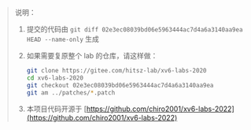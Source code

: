 > 说明：
>
> 1. 提交的代码由 `git diff 02e3ec08039bd06e5963444ac7d4a6a3140aa9ea HEAD --name-only` 生成
>
> 2. 如果需要复原整个 lab 的仓库，请这样做：
>
>    ```sh
>    git clone https://gitee.com/hitsz-lab/xv6-labs-2020
>    cd xv6-labs-2020
>    git checkout 02e3ec08039bd06e5963444ac7d4a6a3140aa9ea
>    git am ../patches/*.patch 
>    ```
> 3. 本项目代码开源于 [https://github.com/chiro2001/xv6-labs-2022](https://github.com/chiro2001/xv6-labs-2022)
